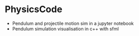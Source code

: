 # PhysicsCode
- Pendulum and projectile motion sim in a jupyter notebook
- Pendulum simulation visualisation in c++ with sfml
